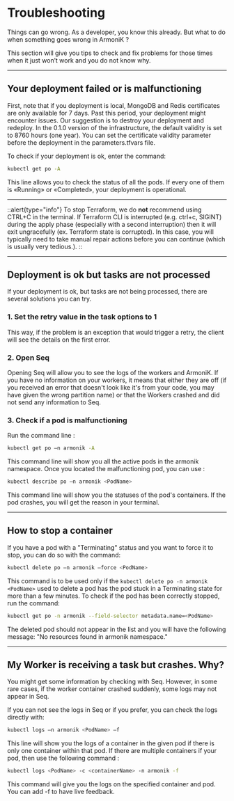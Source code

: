 # Troubleshooting

Things can go wrong. As a developer, you know this already. But what to do when something goes wrong in ArmoniK ?

This section will give you tips to check and fix problems for those times when it just won’t work and you do not know why.
___

## Your deployment failed or is malfunctioning

First, note that if you deployment is local, MongoDB and Redis certificates are only available for 7 days. Past this period, your deployment might encounter issues.
Our suggestion is to destroy your deployment and redeploy.
In the 0.1.0 version of the infrastructure, the default validity is set to 8760 hours (one year). You can set the certificate validity parameter before the deployment in the parameters.tfvars file.

To check if your deployment is ok, enter the command:

```bash [shell]
kubectl get po -A
```

This line allows you to check the status of all the pods. If every one of them is «Running» or «Completed», your deployment is operational.
___
::alert{type="info"}
To stop Terraform, we do **not** recommend using CTRL+C in the terminal. If Terraform CLI is interrupted (e.g. ctrl+c, SIGINT) during the apply phase (especially with a second interruption) then it will exit ungracefully (ex. Terraform state is corrupted). In this case, you will typically need to take manual repair actions before you can continue (which is usually very tedious.).
::
___

## Deployment is ok but tasks are not processed

If your deployment is ok, but tasks are not being processed, there are several solutions you can try.

### 1. Set the retry value in the task options to 1

This way, if the problem is an exception that would trigger a retry, the client will see the details on the first error.

### 2. Open Seq

Opening Seq will allow you to see the logs of the workers and ArmoniK. If you have no information on your workers, it means that either they are off (if you received an error that doesn't look like it's from your code, you may have given the wrong partition name) or that the Workers crashed and did not send any information to Seq.

### 3. Check if a pod is malfunctioning

Run the command line :

```bash [shell]
kubectl get po –n armonik -A
```

This command line will show you all the active pods in the armonik namespace. Once you located the malfunctioning pod, you can use :

```bash [shell]
kubectl describe po –n armonik <PodName>
```

This command line will show you the statuses of the pod's containers. If the pod crashes, you will get the reason in your terminal.
___

## How to stop a container

If you have a pod with a "Terminating" status and you want to force it to stop, you can do so with the command:

```bash [shell]
kubectl delete po –n armonik –force <PodName>
```

This command is to be used only if the ```kubectl delete po -n armonik <PodName>``` used to delete a pod has the pod stuck in a Terminating state for more than a few minutes. To check if the pod has been correctly stopped, run the command:

``` bash [shell]
kubectl get po -n armonik --field-selector metadata.name=<PodName>
```

The deleted pod should not appear in the list and you will have the following message: "No resources found in armonik namespace."
___

## My Worker is receiving a task but crashes. Why?

You might get some information by checking with Seq. However, in some rare cases, if the worker container crashed suddenly, some logs may not appear in Seq.

If you can not see the logs in Seq or if you prefer, you can check the logs directly with:

```bash [shell]
kubectl logs –n armonik <PodName> –f
```

This line will show you the logs of a container in the given pod if there is only one container within that pod. If there are multiple containers if your pod, then use the following command :

```bash [shell]
kubectl logs <PodName> -c <containerName> -n armonik -f
```

This command will give you the logs on the specified container and pod. You can add -f to have live feedback.
